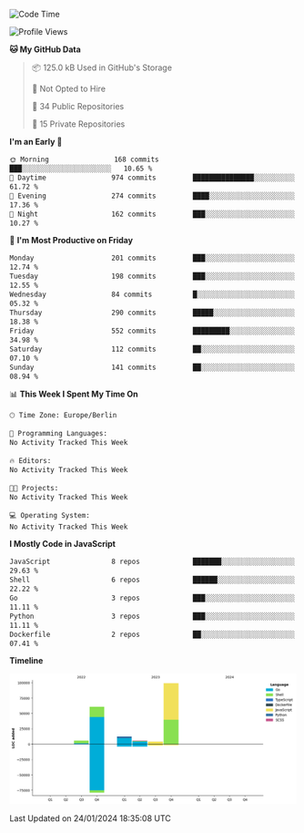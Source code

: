 <!--START_SECTION:waka-->
![Code Time](http://img.shields.io/badge/Code%20Time-0%20secs-blue)

![Profile Views](http://img.shields.io/badge/Profile%20Views-0-blue)

**🐱 My GitHub Data** 

> 📦 125.0 kB Used in GitHub's Storage 
 > 
> 🚫 Not Opted to Hire
 > 
> 📜 34 Public Repositories 
 > 
> 🔑 15 Private Repositories 
 > 
**I'm an Early 🐤** 

```text
🌞 Morning                168 commits         ███░░░░░░░░░░░░░░░░░░░░░░   10.65 % 
🌆 Daytime                974 commits         ███████████████░░░░░░░░░░   61.72 % 
🌃 Evening                274 commits         ████░░░░░░░░░░░░░░░░░░░░░   17.36 % 
🌙 Night                  162 commits         ███░░░░░░░░░░░░░░░░░░░░░░   10.27 % 
```
📅 **I'm Most Productive on Friday** 

```text
Monday                   201 commits         ███░░░░░░░░░░░░░░░░░░░░░░   12.74 % 
Tuesday                  198 commits         ███░░░░░░░░░░░░░░░░░░░░░░   12.55 % 
Wednesday                84 commits          █░░░░░░░░░░░░░░░░░░░░░░░░   05.32 % 
Thursday                 290 commits         █████░░░░░░░░░░░░░░░░░░░░   18.38 % 
Friday                   552 commits         █████████░░░░░░░░░░░░░░░░   34.98 % 
Saturday                 112 commits         ██░░░░░░░░░░░░░░░░░░░░░░░   07.10 % 
Sunday                   141 commits         ██░░░░░░░░░░░░░░░░░░░░░░░   08.94 % 
```


📊 **This Week I Spent My Time On** 

```text
🕑︎ Time Zone: Europe/Berlin

💬 Programming Languages: 
No Activity Tracked This Week

🔥 Editors: 
No Activity Tracked This Week

🐱‍💻 Projects: 
No Activity Tracked This Week

💻 Operating System: 
No Activity Tracked This Week
```

**I Mostly Code in JavaScript** 

```text
JavaScript               8 repos             ███████░░░░░░░░░░░░░░░░░░   29.63 % 
Shell                    6 repos             ██████░░░░░░░░░░░░░░░░░░░   22.22 % 
Go                       3 repos             ███░░░░░░░░░░░░░░░░░░░░░░   11.11 % 
Python                   3 repos             ███░░░░░░░░░░░░░░░░░░░░░░   11.11 % 
Dockerfile               2 repos             ██░░░░░░░░░░░░░░░░░░░░░░░   07.41 % 
```



**Timeline**

![Lines of Code chart](https://raw.githubusercontent.com/mouismail/mouismail/main/assets/bar_graph.png)


 Last Updated on 24/01/2024 18:35:08 UTC
<!--END_SECTION:waka-->
